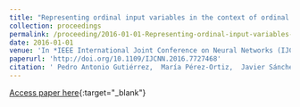 ```yaml
---
title: "Representing ordinal input variables in the context of ordinal classification"
collection: proceedings
permalink: /proceeding/2016-01-01-Representing-ordinal-input-variables-in-the-context-of-ordinal-classification
date: 2016-01-01
venue: 'In *IEEE International Joint Conference on Neural Networks (IJCNN2016)*'
paperurl: 'http://doi.org/10.1109/IJCNN.2016.7727468'
citation: ' Pedro Antonio Gutiérrez,  María Pérez-Ortiz,  Javier Sánchez-Monedero,  César Hervás-Martínez, &quot;Representing ordinal input variables in the context of ordinal classification.&quot; In *IEEE International Joint Conference on Neural Networks (IJCNN2016)*, 2016, Vancouver, BC, Canada, pp.2174-2181.'
---
```

[Access paper here](http://doi.org/10.1109/IJCNN.2016.7727468){:target="_blank"}

